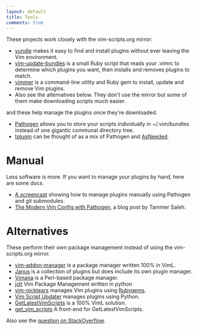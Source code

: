 ```yaml
---
layout: default
title: Tools
comments: true
---
```


These projects work closely with the vim-scripts.org mirror:

 * [vundle](http://github.com/gmarik/vundle) makes it easy to find
   and install plugins without ever leaving the Vim environment.
 * [vim-update-bundles](http://github.com/bronson/vim-update-bundles)
   is a small Ruby script that reads your .vimrc to determine which plugins
   you want, then installs and removes plugins to match.
 * [vimmer](https://github.com/densitypop/Vimmer) is a command-line utility
   and Ruby gem to install, update and remove Vim plugins.
 * Also see the alternatives below.  They don't use the mirror but
   some of them make downloading scripts much easier.

and these help manage the plugins once they're downloaded.

 * [Pathogen](http://github.com/tpope/vim-pathogen) allows you to store your scripts
   individually in ~/.vim/bundles instead of one gigantic communal directory tree.
 * [tplugin](http://github.com/tomtom/tplugin_vim)
   can be thought of as a mix of Pathogen and
   [AsNeeded](http://github.com/vim-scripts/AsNeeded).

# Manual

Less software is more.  If you want to manage your plugins
by hand, here are some docs.

 * [A screencast](http://vimcasts.org/episodes/synchronizing-plugins-with-git-submodules-and-pathogen/)
   showing how to manage plugins manually using Pathogen and git submodules.
 * [The Modern Vim Config with Pathogen](http://tammersaleh.com/posts/the-modern-vim-config-with-pathogen),
   a blog post by Tammer Saleh.

# Alternatives

These perform their own package management instead of using the
vim-scripts.org mirror.

 * [vim-addon-manager](http://github.com/MarcWeber/vim-addon-manager)
   is a package manager written 100% in VimL.
 * [Janus](http://github.com/carlhuda/janus) is a collection of plugins but
   does include its own plugin manager.
 * [Vimana](http://github.com/c9s/Vimana) is a Perl-based package manager.
 * [jolt](http://github.com/vimjolts/jolt)
    Vim Package Management written in python
 * [vim-nicktears](http://github.com/carllerche/vim-nicktears) manages
   Vim plugins using [Rubygems](http://rubygems.org/).
 * [Vim Script Updater](http://www.vim.org/scripts/script.php?script_id=3135)
   manages plugins using Python.
 * [GetLatestVimScripts](http://www.vim.org/scripts/script.php?script_id=642)
   is a 100% VimL solution.
 * [get\_vim\_scripts](http://blog.amit-agarwal.co.in/2011/03/09/all-in-one-solution-for-all-the-scripts-of-vim-from-vim-org/)
   A front-end for GetLatestVimScripts.

Also see the [question on StackOverflow](http://stackoverflow.com/questions/2458398/package-management-for-vim).

